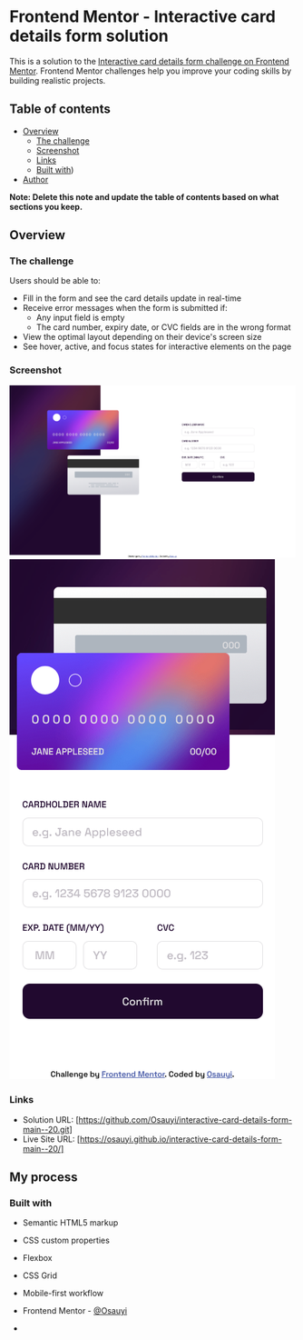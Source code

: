 # Frontend Mentor - Interactive card details form solution

This is a solution to the [Interactive card details form challenge on Frontend Mentor](https://www.frontendmentor.io/challenges/interactive-card-details-form-XpS8cKZDWw). Frontend Mentor challenges help you improve your coding skills by building realistic projects.

## Table of contents

- [Overview](#overview)
  - [The challenge](#the-challenge)
  - [Screenshot](#screenshot)
  - [Links](#links)
  - [Built with](#built-with))
- [Author](#author)

**Note: Delete this note and update the table of contents based on what sections you keep.**

## Overview

### The challenge

Users should be able to:

- Fill in the form and see the card details update in real-time
- Receive error messages when the form is submitted if:
  - Any input field is empty
  - The card number, expiry date, or CVC fields are in the wrong format
- View the optimal layout depending on their device's screen size
- See hover, active, and focus states for interactive elements on the page

### Screenshot

![](Screenshot%202022-11-05%20at%2014-29-21%20Frontend%20Mentor%20Interactive%20card%20details%20form.png)
![](Screenshot%202022-11-05%20at%2014-29-09%20Frontend%20Mentor%20Interactive%20card%20details%20form.png)

### Links

- Solution URL: [https://github.com/Osauyi/interactive-card-details-form-main--20.git]
- Live Site URL: [https://osauyi.github.io/interactive-card-details-form-main--20/]

## My process

### Built with

- Semantic HTML5 markup
- CSS custom properties
- Flexbox
- CSS Grid
- Mobile-first workflow

- Frontend Mentor - [@Osauyi](https://www.frontendmentor.io/profile/osauyi)
-
